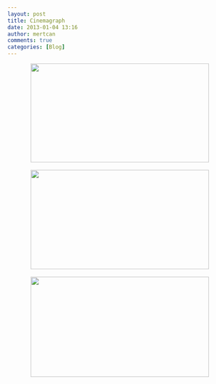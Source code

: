 ```yaml
---
layout: post
title: Cinemagraph
date: 2013-01-04 13:16
author: mertcan
comments: true
categories: [Blog]
---
```

<div style="clear: both; text-align: center;"><a href="http://localhost:81/mew/wp-content/uploads/2013/01/cab-window-429.gif" style="margin-left: 1em; margin-right: 1em;"><img border="0" height="222" src="http://localhost:81/mew/wp-content/uploads/2013/01/cab-window-429-300x168.gif" width="400" /></a></div><div style="clear: both; text-align: center;"><br /></div><div style="clear: both; text-align: center;"><a href="http://localhost:81/mew/wp-content/uploads/2013/01/tumblr_lp3xse3zwm1qzcq51o1_r2_500.gif" style="margin-left: 1em; margin-right: 1em;"><img border="0" height="223" src="http://localhost:81/mew/wp-content/uploads/2013/01/tumblr_lp3xse3zwm1qzcq51o1_r2_500-300x168.gif" width="400" /></a></div><br /><div style="clear: both; text-align: center;"><a href="http://localhost:81/mew/wp-content/uploads/2013/01/5827036244_37813d0492_o.gif" style="margin-left: 1em; margin-right: 1em;"><img border="0" height="225" src="http://localhost:81/mew/wp-content/uploads/2013/01/5827036244_37813d0492_o-300x168.gif" width="400" /></a></div><br />
